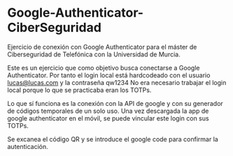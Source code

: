 # Google-Authenticator-CiberSeguridad
Ejercicio de conexión con Google Authenticator para el máster de Ciberseguridad de Telefónica con la Universidad de Murcia.

Este es un ejercicio que como objetivo busca conectarse a Google Authenticator. 
Por tanto el login local está hardcodeado con el usuario lucas@lucas.com y la contraseña qw1234
No era necesario trabajar el login local porque lo que se practicaba eran los TOTPs.

Lo que sí funciona es la conexión con la API de google y con su generador de códigos temporales de un solo uso.
Una vez descargada la app de google authenticator en el móvil, se puede vincular este login con sus TOTPs.

Se excanea el código QR y se introduce el google code para confirmar la autenticación.
